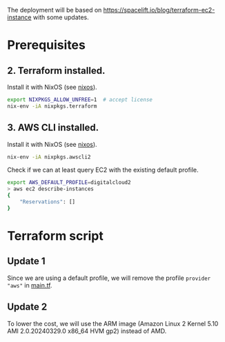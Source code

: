 The deployment will be based on https://spacelift.io/blog/terraform-ec2-instance with some updates.

# Prerequisites

## 2. Terraform installed.

Install it with NixOS (see [nixos](../../../nixos.org/README.md#install-package)).

```bash
export NIXPKGS_ALLOW_UNFREE=1  # accept license
nix-env -iA nixpkgs.terraform
```

## 3. AWS CLI installed.

Install it with NixOS (see [nixos](../../../nixos.org/README.md#install-package)).

```bash
nix-env -iA nixpkgs.awscli2
```

Check if we can at least query EC2 with the existing default profile.

```bash
export AWS_DEFAULT_PROFILE=digitalcloud2
> aws ec2 describe-instances
{
    "Reservations": []
}
```

# Terraform script

## Update 1

Since we are using a default profile, we will remove the profile
``provider "aws"`` in [main.tf](main.tf).

## Update 2

To lower the cost, we will use the ARM image
(Amazon Linux 2 Kernel 5.10 AMI 2.0.20240329.0 x86_64 HVM gp2)
instead of AMD.

